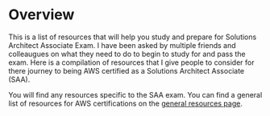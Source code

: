 # Overview
This is a list of resources that will help you study and prepare for Solutions Architect Associate Exam.  I have been asked by multiple friends and colleaugues on what they need to do to begin to study for and pass the exam.  Here is a compilation of resources that I give people to consider for there journey to being AWS certified as a Solutions Architect Associate (SAA).

You will find any resources specific to the SAA exam.  You can find a general list of resources for AWS certifications on the [general resources page](https://github.com/azimmerman0125/public/aws/training/generl.mdß).


# 